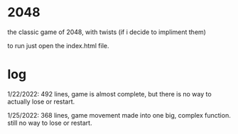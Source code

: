 # 2048
the classic game of 2048, with twists (if i decide to impliment them)

to run just open the index.html file.

# log 
1/22/2022: 492 lines, game is almost complete, but there is no way to actually lose or restart.

1/25/2022: 368 lines, game movement made into one big, complex function. still no way to lose or restart.